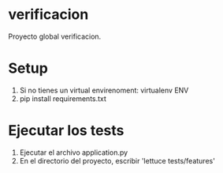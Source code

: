 # verificacion
Proyecto global verificacion.

# Setup
1. Si no tienes un virtual envirenoment: virtualenv ENV
2. pip install requirements.txt

# Ejecutar los tests
1. Ejecutar el archivo application.py
2. En el directorio del proyecto, escribir 'lettuce tests/features'

